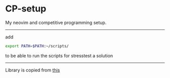 # CP-setup
My neovim and competitive programming setup.

---
add
```bash
export PATH=$PATH:~/scripts/
```
to be able to run the scripts for stresstest a solution

---
Library is copied from [this](https://github.com/cp-sapienza)
